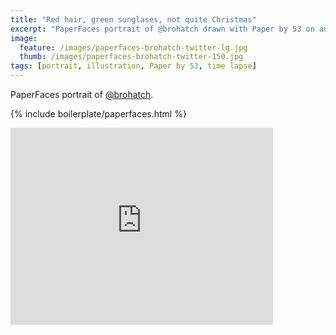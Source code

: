 ```yaml
---
title: "Red hair, green sunglases, not quite Christmas"
excerpt: "PaperFaces portrait of @brohatch drawn with Paper by 53 on an iPad."
image: 
  feature: /images/paperfaces-brohatch-twitter-lg.jpg
  thumb: /images/paperfaces-brohatch-twitter-150.jpg
tags: [portrait, illustration, Paper by 53, time lapse]
---
```


PaperFaces portrait of [@brohatch](http://twitter.com/brohatch).

{% include boilerplate/paperfaces.html %}

<iframe width="420" height="315" src="http://www.youtube.com/embed/Csxhdfrtbuo" frameborder="0"> </iframe>
